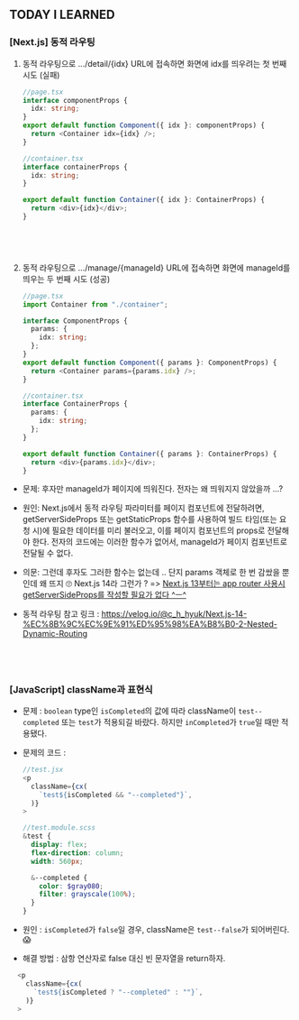 ## TODAY I LEARNED

### [Next.js] 동적 라우팅

1. 동적 라우팅으로 .../detail/{idx} URL에 접속하면 화면에 idx를 띄우려는 첫 번째 시도 (실패)

   ```typescript
   //page.tsx
   interface componentProps {
     idx: string;
   }
   export default function Component({ idx }: componentProps) {
     return <Container idx={idx} />;
   }
   ```

   ```typescript
   //container.tsx
   interface containerProps {
     idx: string;
   }

   export default function Container({ idx }: ContainerProps) {
     return <div>{idx}</div>;
   }
   ```

## <br />

2. 동적 라우팅으로 .../manage/{manageId} URL에 접속하면 화면에 manageId를 띄우는 두 번째 시도 (성공)

   ```typescript
   //page.tsx
   import Container from "./container";

   interface ComponentProps {
     params: {
       idx: string;
     };
   }
   export default function Component({ params }: ComponentProps) {
     return <Container params={params.idx} />;
   }
   ```

   ```typescript
   //container.tsx
   interface ContainerProps {
     params: {
       idx: string;
     };
   }

   export default function Container({ params }: ContainerProps) {
     return <div>{params.idx}</div>;
   }
   ```

- 문제: 후자만 manageId가 페이지에 띄워진다. 전자는 왜 띄워지지 않았을까 ...?
- 원인: Next.js에서 동적 라우팅 파라미터를 페이지 컴포넌트에 전달하려면, getServerSideProps 또는 getStaticProps 함수를 사용하여 빌드 타임(또는 요청 시)에 필요한 데이터를 미리 불러오고, 이를 페이지 컴포넌트의 props로 전달해야 한다. 전자의 코드에는 이러한 함수가 없어서, manageId가 페이지 컴포넌트로 전달될 수 없다.
- 의문: 그런데 후자도 그러한 함수는 없는데 .. 단지 params 객체로 한 번 감쌌을 뿐인데 왜 뜨지 🙄 Next.js 14라 그런가 ? => [Next.js 13부터는 app router 사용시 getServerSideProps를 작성할 필요가 없다 ^ㅡ^](/2407/240703.md#nextjs-next13--react18부터-달라진-것)

- 동적 라우팅 참고 링크 : https://velog.io/@c_h_hyuk/Next.js-14-%EC%8B%9C%EC%9E%91%ED%95%98%EA%B8%B0-2-Nested-Dynamic-Routing

## <br />

### [JavaScript] className과 표현식

- 문제 : `boolean` type인 `isCompleted`의 값에 따라 className이 `test--completed` 또는 `test`가 적용되길 바랐다. 하지만 `inCompleted`가 `true`일 때만 적용됐다.
- 문제의 코드 :

  ```javascript
  //test.jsx
  <p
    className={cx(
      `test${isCompleted && "--completed"}`,
    )}
  >
  ```

  ```scss
  //test.module.scss
  &test {
    display: flex;
    flex-direction: column;
    width: 560px;

    &--completed {
      color: $gray080;
      filter: grayscale(100%);
    }
  }
  ```

- 원인 : `isCompleted`가 `false`일 경우, className은 `test--false`가 되어버린다.😱
- 해결 방법 : 삼항 연산자로 false 대신 빈 문자열을 return하자.

```javascript
  <p
    className={cx(
      `test${isCompleted ? "--completed" : ""}`,
    )}
  >
```
